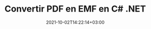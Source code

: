 ---
############################# Static ############################
layout: "autogen-gist"
date: 2021-10-02T14:22:14+03:00
draft: false
path: "fr/total/net/conversion/pdf-to-emf/"
other_out_formats: "DOC DOCX DOCM DOT DOTX DOTM TXT RTF HTML HTM MHTML MHT XLS XLSX XLSM XLSB XLT XLTX XLTM XLAM CSV TSV DIF SXC FODS PPT PPTX PPTM PPS PPSX PPSM POT POTX POTM ODT OTT OTP ODP ODS EMZ WMZ SVG SVGZ XPS TEX DCM WMF EMF BMP PNG GIF JPEG TIFF ICO WEBP JP2 TGA PSB PSD EPUB MD DICOM FODP JPG"
ad_headline: "Convertir PDF en EMF | .NET"
ad_description: "La solution de conversion de documents PDF à EMF la plus précise pour vos applications .NET."

############################# Head ############################
head_title: "Convertir PDF en EMF en C# .NET - Conversion PDF rapide"
head_description: "Conversion rapide et sécurisée de PDF en EMF dans les frameworks .NET et Mono - Convertissez PDF en EMF et plus de 100 autres formats de fichiers dans tout type d'application C#, VB.NET, ASP.NET et .NET Core."

############################# Header ############################
title: "Convertir PDF en EMF en C# .NET"
description: "Convertissez PDF en EMF dans les applications C# .NET à l'aide de fonctionnalités de conversion de documents flexibles pour personnaliser l'apparence du format de document converti. Convertissez avec précision des fichiers PDF en documents de traitement de texte, feuilles de calcul Excel, présentations PowerPoint, Photoshop, livres électroniques, fichiers Web et images. Convertissez l'intégralité du document ou choisissez des pages spécifiques du fichier PDF en fonction des numéros de page ou des plages de pages sélectionnés et convertissez facilement en une large gamme de formats de document pris en charge."

############################# SubMenu ############################
submenu:
    enable: false

############################# Content ############################
content:
    enable: true
    block:
    - title_left: "Comment convertir PDF en EMF en C# .NET"
      content_left: |
          Suivez ces étapes simples pour la conversion de PDF en EMF dans .NET. Affichez le document converti tel qu'il est ou rendez-le et affichez-le au format HTML sans utiliser de logiciel externe.

          -   Créer un objet **Converter** pour convertir le document PDF
          -   Définir les options de conversion pour le format EMF
          -   Appelez la méthode **Convert** de l'instance de classe **Converter** pour la conversion en EMF
          -   Définir les options du visualiseur HTML
          -   Créez un objet **Viewer** pour afficher le document converti au format HTML
          
      title_right: "Téléchargements et instructions d'installation"
      content_right: |
          Vous avez besoin des espaces de noms `GroupDocs.Conversion` et `GroupDocs.Viewer` pour convertir les formats de fichiers PDF en une large gamme d'images et de types de documents tels que Microsoft Office (Word, Excel, PowerPoint, Project, Outlook), OpenDocument, HTML et Schémas CAO. Découvrez d'autres [API .NET pour les documents Office](https://products.conholdate.com/fr/total/net/) proposées par Conholdate.Total.
          
          Obtenez les fichiers d'assemblage respectifs à partir des [téléchargements](https://downloads.conholdate.com/total/net) ou récupérez l'ensemble du package à partir de [NuGet](https://www.nuget.org/packages/Conholdate.Total/) pour ajouter `Conholdate.Total for .NET` directement dans votre espace de travail.
          
      gisthash: "d2247f969461c42ed50a02e53e93953a"
      gistfile: "pdf-to-word-conversion-and-html-viewer.cs"

    - title_left: "Convertir des PDF en documents Word dans .NET"
      content_left: |
          Il devient plus facile de convertir un document PDF en un document Word dans les applications C# .NET avec les API Conholdate.Total. Le fichier PDF se transforme en un fichier Word (DOCX) avec le formatage du document comme fichier source. Vous pouvez facilement modifier le contenu tel que le texte, les tableaux, les images et les listes du document Word converti.

          -   Créez un objet de classe **Converter** et transmettez-lui le fichier source **PDF**
          -   Appelez la méthode **Convert** de l'objet **Converter**
          -   Spécifiez **DOCX** comme format de sortie souhaité en lui transmettant l'objet **WordProcessingConvertOptions**
          -   Appelez la méthode **Convert** de l'instance de classe **Converter** pour la conversion en **DOCX**
          
      title_right: "Conversion d'archives protégées par mot de passe"
      content_right: |
          Dans certains cas, la taille du document converti est plus grande et la conversion prend du temps. Par défaut, le document converti en cache est enregistré sur le lecteur local, mais [Conholdate.Total for .NET](https://products.conholdate.com/total/net/) offre une fonctionnalité de mise en œuvre de cache personnalisée à l'aide de l'interface iCache pour gérer efficacement résultats de la conversion du cache à votre manière. Il accélère le processus de conversion répétitif global.
          
          La [bibliothèque de conversion .NET PDF](https://products.groupdocs.com/conversion/net/) prend également en charge la conversion vers et depuis des archives protégées par mot de passe et la compression des résultats de conversion en ZIP, RAR, 7Z, TAR, GZ et BZ2 formats d'archives.
          
      gisthash: "d2247f969461c42ed50a02e53e93953a"
      gistfile: "pdf-to-word-conversion.cs"

    - title_left: "Convertir PDF en Excel en C# .NET"
      content_left: |
          Transformez vos PDF en feuilles de calcul Excel en quelques lignes de code C# .NET. Le contenu d'un fichier PDF est converti en lignes et en colonnes d'une feuille de calcul Excel qui peut être modifiée facilement selon vos besoins. Un fichier PDF peut être converti dans ces formats de feuille de calcul (XLS, XLSX, XLSM, XLSB, XLTX, XLT), OpenDocument (ODS, OTS) et Apple iWork Numbers.

          -   Créez un objet de classe **Converter** et transmettez-lui le fichier source **PDF**
          -   Appelez la méthode **Convert** de l'objet **Converter**
          -   Spécifiez **XLSX** comme format de sortie souhaité en lui transmettant l'objet **SpreadsheetConvertOptions**
          -   Appelez la méthode **Convert** de l'instance de classe **Converter** pour la conversion en **XLSX**
        
      title_right: "Extraction d'informations sur les documents sources"
      content_right: |
          La fonction d'extraction d'informations sur les documents permet non seulement d'obtenir les informations de base sur le fichier du document source, mais elle prend également en charge l'extraction de certaines informations précieuses spécifiques au format de fichier, telles que les dates de début et de fin du projet d'un fichier Microsoft Project, toute restriction d'impression sur un document PDF, liste des dossiers contenus dans un fichier de données Outlook, etc.

          Convertissez les formats de fichiers de documents populaires sur différents systèmes d'exploitation tels que Windows, Linux ou macOS tout en utilisant des plates-formes telles que Windows Azure, Mono et Xamarin.
          
      gisthash: "d2247f969461c42ed50a02e53e93953a"
      gistfile: "pdf-to-excel-conversion.cs"

    - title_left: "Convertir PDF en PowerPoint en C# .NET"
      content_left: |
          La conversion de PDF en diapositives PowerPoint (PPT, PPTX) est plus rapide avec Conholdate.Total pour les API .NET. Une fois convertis, vous pouvez facilement modifier les présentations PowerPoint et les diapositives dans Microsoft PowerPoint.

          -   Créez un objet de classe **Converter** et transmettez-lui le fichier source **PDF**
          -   Appelez la méthode **Convert** de l'objet **Converter**
          -   Spécifiez **PPTX** comme format de sortie souhaité en lui transmettant l'objet **PresentationConvertOptions**
          -   Appelez la méthode **Convert** de l'instance de classe **Converter** pour la conversion en **PPTX**
          
      title_right: "Charger et convertir des documents situés à distance"
      content_right: |
          À l'aide de Conholdate.Total pour .NET, les développeurs peuvent charger et convertir des documents à partir de divers emplacements distants et de ressources de stockage de documents dans le cloud telles qu'Amazon S3, Microsoft Azure Blob, FTP, un disque local, un flux ou une simple URL. Il vous suffit de spécifier la méthode pour obtenir le flux de documents situé à distance, puis de le transmettre à la classe Converter en tant que constructeur.
          
          Les API Conholdate.Total pour .NET sont natives pour Windows Forms, ASP.NET, WPF, WCF ou tout type d'application basée sur .NET Framework 2.0 ou version ultérieure.
          
      gisthash: "d2247f969461c42ed50a02e53e93953a"
      gistfile: "pdf-to-powerpoint-conversion.cs"

    - title_left: "Convertir des PDF en images dans .NET"
      content_left: |
          Convertissez des PDF en formats d'image tels que JPG, PNG, GIF, BMP, TIFF et bien d'autres avec une qualité et une résolution d'image précises. Transformez l'intégralité du fichier PDF ou choisissez parmi certaines pages sélectionnées à convertir en images.

          -   Créez un objet de classe **Converter** et transmettez-lui le fichier source **PDF**
          -   Appelez la méthode **Convert** de l'objet **Converter**
          -   Déclarez le délégué **SavePageStream** pour enregistrer la page de document convertie dans le flux
          -   Spécifiez **PNG** comme format de sortie souhaité en lui transmettant l'objet **ImageConvertOptions**
          -   Appelez la méthode **Convert** de l'instance de classe **Converter** pour la conversion en **PNG**
          
      title_right: "Ajouter des filigranes de texte ou d'image aux documents"
      content_right: |
          Convertissez avec précision les documents exactement comme le fichier d'origine et appliquez des filigranes de texte ou d'image aux pages de document converties. Tamponnez intelligemment les filigranes à l'aide d'un ensemble d'options de filigrane pour gérer la police, la couleur, la largeur, la hauteur, l'angle de rotation, la transparence et placer le filigrane en arrière-plan des pages du document.
          
          La détection automatique du format du document source est une autre fonctionnalité utile pour récupérer l'extension de fichier elle-même dans certains cas où le fichier source est présenté sous la forme d'un flux d'octets. Les développeurs peuvent également obtenir une liste complète de tous les formats de conversion pris en charge lors de la conversion d'un document vers un autre format de fichier en appelant la méthode GetPossibleConversions de l'objet Converter.
          
      gisthash: "d2247f969461c42ed50a02e53e93953a"
      gistfile: "pdf-to-image-conversion.cs"

############################# About Formats ############################
about_formats:
    enable: false
############################# More Formats ############################
more_formats:
    enable: true
    auto: false
    other_out_formats: DOC DOCX DOCM DOT DOTX DOTM TXT RTF HTML HTM MHTML MHT XLS XLSX XLSM XLSB XLT XLTX XLTM XLAM CSV TSV DIF SXC FODS PPT PPTX PPTM PPS PPSX PPSM POT POTX POTM ODT OTT OTP ODP ODS EMZ WMZ SVG SVGZ XPS TEX DCM WMF EMF BMP PNG GIF JPEG TIFF ICO WEBP JP2 TGA PSB PSD EPUB MD DICOM FODP JPG
############################# Back to top ###############################
back_to_top:
  enable: true
---